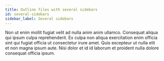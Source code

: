 ```yaml
---
title: Outline files with several sidebars
id: several-sidebars
sidebar_label: Several sidebars
---
```


<!-- @part src="../parts/several-sidebars/h1-several-sidebars-description.md" -->

Non ut enim mollit fugiat velit ad nulla anim anim ullamco. Consequat aliqua qui ipsum culpa reprehenderit. Ex culpa non aliqua exercitation enim officia sint qui fugiat officia ut consectetur irure amet. Quis excepteur ut nulla elit et non magna ipsum aute. Nisi dolor et id id laborum et proident nulla dolore consequat officia ipsum.
<!-- @/part -->

<!-- @part src="../parts/several-sidebars/h1-several-sidebars-body.md" -->
<!-- Your content goes here, replacing this comment -->
<!-- @/part -->

